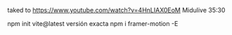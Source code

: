 taked to https://www.youtube.com/watch?v=4HnLIAX0EoM
Midulive
35:30

npm init vite@latest
versión exacta
npm i framer-motion -E